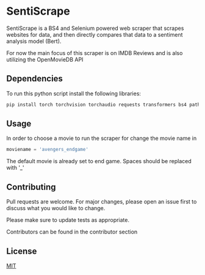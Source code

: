# SentiScrape

SentiScrape is a BS4 and Selenium powered web scraper that scrapes websites for data, and then directly compares that data to
a sentiment analysis model (Bert).

For now the main focus of this scraper is on IMDB Reviews and is also utilizing the OpenMovieDB API

## Dependencies

To run this python script install the following libraries:

```bash
pip install torch torchvision torchaudio requests transformers bs4 pathlib pandas matplotlib seaborn
```

## Usage

In order to choose a movie to run the scraper for change the movie name in

```python
moviename = 'avengers_endgame'
```
The default movie is already set to end game. Spaces should be replaced with '_'

## Contributing

Pull requests are welcome. For major changes, please open an issue first
to discuss what you would like to change.

Please make sure to update tests as appropriate.

Contributors can be found in the contributor section

## License

[MIT](https://choosealicense.com/licenses/mit/)